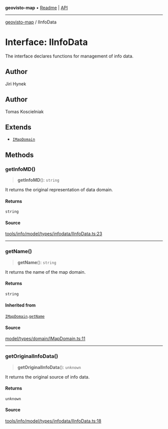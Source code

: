 **geovisto-map** • [Readme](../README.md) \| [API](../globals.md)

***

[geovisto-map](../README.md) / IInfoData

# Interface: IInfoData

The interface declares functions for management of info data.

## Author

Jiri Hynek

## Author

Tomas Koscielniak

## Extends

- [`IMapDomain`](IMapDomain.md)

## Methods

### getInfoMD()

> **getInfoMD**(): `string`

It returns the original representation of data domain.

#### Returns

`string`

#### Source

[tools/info/model/types/infodata/IInfoData.ts:23](https://github.com/geovisto/geovisto-map/blob/5ee2cb5d45c19062fc8fc6beefa2848c076518b6/src/tools/info/model/types/infodata/IInfoData.ts#L23)

***

### getName()

> **getName**(): `string`

It returns the name of the map domain.

#### Returns

`string`

#### Inherited from

[`IMapDomain`](IMapDomain.md).[`getName`](IMapDomain.md#getname)

#### Source

[model/types/domain/IMapDomain.ts:11](https://github.com/geovisto/geovisto-map/blob/5ee2cb5d45c19062fc8fc6beefa2848c076518b6/src/model/types/domain/IMapDomain.ts#L11)

***

### getOriginalInfoData()

> **getOriginalInfoData**(): `unknown`

It returns the original source of info data.

#### Returns

`unknown`

#### Source

[tools/info/model/types/infodata/IInfoData.ts:18](https://github.com/geovisto/geovisto-map/blob/5ee2cb5d45c19062fc8fc6beefa2848c076518b6/src/tools/info/model/types/infodata/IInfoData.ts#L18)

